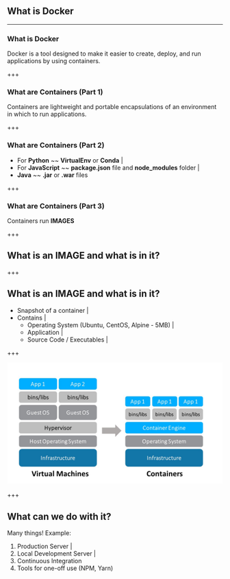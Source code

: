 ## What is Docker

---

### What is Docker

Docker is a tool designed to make it easier to create, deploy, and run applications by using containers.

+++

### What are __Containers__ (Part 1)

Containers are lightweight and portable encapsulations of an environment in which to run applications.

+++

### What are __Containers__ (Part 2)

- For __Python__ ~~ __VirtualEnv__ or __Conda__ |
- For __JavaScript__ ~~ __package.json__ file and __node_modules__ folder |
- __Java__ ~~ __.jar__ or __.war__ files 

+++

### What are __Containers__ (Part 3)

Containers run __IMAGES__

+++

## What is an __IMAGE__ and what is in it?

+++
## What is an __IMAGE__ and what is in it?

- Snapshot of a container |
- Contains |
    - Operating System (Ubuntu, CentOS, Alpine - 5MB) |
    - Application |
    - Source Code / Executables |

+++

![VM and Container Comparison](assets/img/vm_and_container.jpg)

+++
## What can we do with it?

Many things! Example: 
1. Production Server |
2. Local Development Server |
3. Continuous Integration
4. Tools for one-off use (NPM, Yarn)

